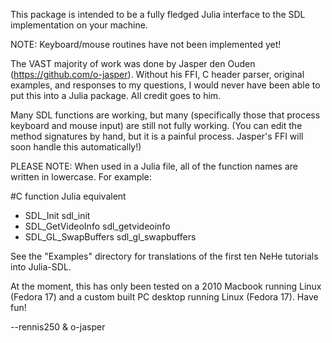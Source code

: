 This package is intended to be a fully fledged Julia interface to the SDL
implementation on your machine.

NOTE: Keyboard/mouse routines have not been implemented yet!

The VAST majority of work was done by Jasper den Ouden
(https://github.com/o-jasper).  Without his FFI, C header parser, original
examples, and responses to my questions, I would never have been able to put
this into a Julia package.  All credit goes to him.

Many SDL functions are working, but many (specifically those that process
keyboard and mouse input) are still not fully working.  (You can edit the
method signatures by hand, but it is a painful process.  Jasper's FFI will soon
handle this automatically!)

PLEASE NOTE: When used in a Julia file, all of the function names are written in
lowercase. For example:

#C function                           Julia equivalent

+ SDL_Init													 sdl_init
+ SDL_GetVideoInfo									 sdl_getvideoinfo
+ SDL_GL_SwapBuffers								 sdl_gl_swapbuffers

See the "Examples" directory for translations of the first ten NeHe tutorials
into Julia-SDL.

At the moment, this has only been tested on a 2010 Macbook running Linux
(Fedora 17) and a custom built PC desktop running Linux (Fedora 17). Have fun!

--rennis250 & o-jasper
